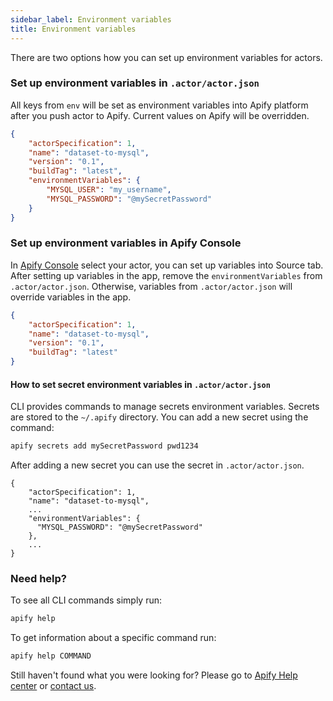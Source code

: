 ```yaml
---
sidebar_label: Environment variables
title: Environment variables
---
```


There are two options how you can set up environment variables for actors.

### Set up environment variables in `.actor/actor.json`

All keys from `env` will be set as environment variables into Apify platform after you push actor to Apify. Current values on Apify will be overridden.

```json
{
    "actorSpecification": 1,
    "name": "dataset-to-mysql",
    "version": "0.1",
    "buildTag": "latest",
    "environmentVariables": {
        "MYSQL_USER": "my_username",
        "MYSQL_PASSWORD": "@mySecretPassword"
    }
}
```

### Set up environment variables in Apify Console

In [Apify Console](https://console.apify.com/actors) select your actor, you can set up variables into Source tab.
After setting up variables in the app, remove the `environmentVariables` from `.actor/actor.json`. Otherwise, variables from `.actor/actor.json` will override variables in the app.

```json
{
    "actorSpecification": 1,
    "name": "dataset-to-mysql",
    "version": "0.1",
    "buildTag": "latest"
}
```

#### How to set secret environment variables in `.actor/actor.json`

CLI provides commands to manage secrets environment variables. Secrets are stored to the `~/.apify` directory.
You can add a new secret using the command:

```bash
apify secrets add mySecretPassword pwd1234
```

After adding a new secret you can use the secret in `.actor/actor.json`.

```text
{
    "actorSpecification": 1,
    "name": "dataset-to-mysql",
    ...
    "environmentVariables": {
      "MYSQL_PASSWORD": "@mySecretPassword"
    },
    ...
}
```

### Need help?

To see all CLI commands simply run:

```bash
apify help
```

To get information about a specific command run:

```bash
apify help COMMAND
```

Still haven't found what you were looking for? Please go to [Apify Help center](https://www.apify.com/help)
or [contact us](https://www.apify.com/contact).
